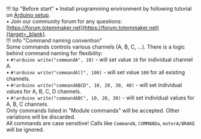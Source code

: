 !!! tip "Before start"
    • Install programming environment by following tutorial on [Arduino setup](/tutorials/01.ArduinoSetup/).  
    • Join our community forum for any questions: [https://forum.totemmaker.net](https://forum.totemmaker.net){target=_blank}.  
!!! info "Command naming convention"  
    Some commands controls various channels (A, B, C, ...). There is a logic behind command naming for flexibility:  
    • `#!arduino write("commandA", 10)` - will set value `10` for individual channel A.  
    • `#!arduino write("commandAll", 100)` - will set value `100` for all existing channels.  
    • `#!arduino write("commandABCD", 10, 20, 30, 40)` - will set individual values for A, B, C, D channels.  
    • `#!arduino write("commandABC", 10, 20, 30)` - will set individual values for A, B, C channels.  
    Only commands listed in "Module commands" will be accepted. Other variations will be discarded.  
    All commands are case sensitive! Calls like `CommandA`, `COMMANDa`, `motorA/BRAKE` will be ignored.